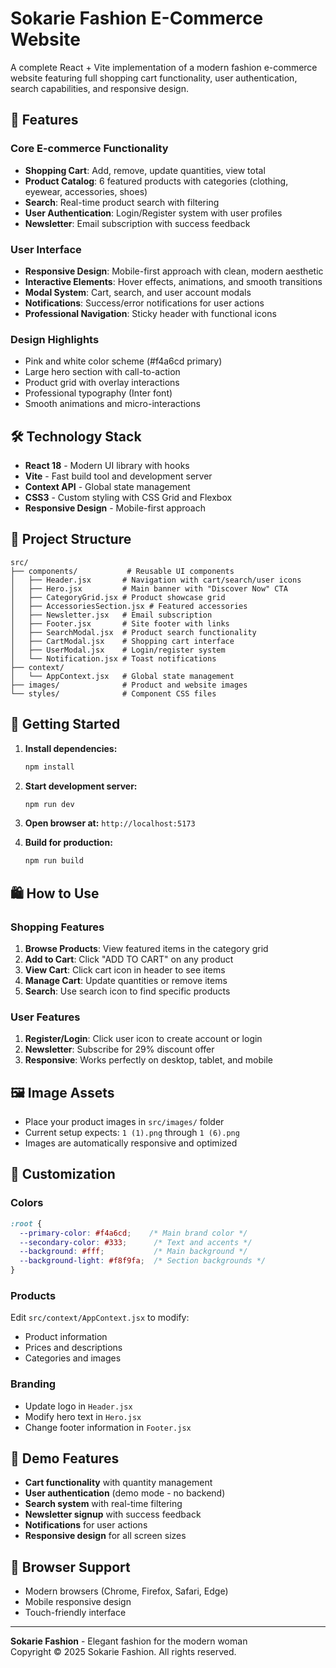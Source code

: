 # Sokarie Fashion E-Commerce Website

A complete React + Vite implementation of a modern fashion e-commerce website featuring full shopping cart functionality, user authentication, search capabilities, and responsive design.

## 🚀 Features

### Core E-commerce Functionality
- **Shopping Cart**: Add, remove, update quantities, view total
- **Product Catalog**: 6 featured products with categories (clothing, eyewear, accessories, shoes)
- **Search**: Real-time product search with filtering
- **User Authentication**: Login/Register system with user profiles
- **Newsletter**: Email subscription with success feedback

### User Interface
- **Responsive Design**: Mobile-first approach with clean, modern aesthetic
- **Interactive Elements**: Hover effects, animations, and smooth transitions
- **Modal System**: Cart, search, and user account modals
- **Notifications**: Success/error notifications for user actions
- **Professional Navigation**: Sticky header with functional icons

### Design Highlights
- Pink and white color scheme (#f4a6cd primary)
- Large hero section with call-to-action
- Product grid with overlay interactions
- Professional typography (Inter font)
- Smooth animations and micro-interactions

## 🛠️ Technology Stack
- **React 18** - Modern UI library with hooks
- **Vite** - Fast build tool and development server
- **Context API** - Global state management
- **CSS3** - Custom styling with CSS Grid and Flexbox
- **Responsive Design** - Mobile-first approach

## 📁 Project Structure
```
src/
├── components/           # Reusable UI components
│   ├── Header.jsx       # Navigation with cart/search/user icons
│   ├── Hero.jsx         # Main banner with "Discover Now" CTA
│   ├── CategoryGrid.jsx # Product showcase grid
│   ├── AccessoriesSection.jsx # Featured accessories
│   ├── Newsletter.jsx   # Email subscription
│   ├── Footer.jsx       # Site footer with links
│   ├── SearchModal.jsx  # Product search functionality
│   ├── CartModal.jsx    # Shopping cart interface
│   ├── UserModal.jsx    # Login/register system
│   └── Notification.jsx # Toast notifications
├── context/
│   └── AppContext.jsx   # Global state management
├── images/              # Product and website images
└── styles/              # Component CSS files
```

## 🎯 Getting Started

1. **Install dependencies:**
   ```powershell
   npm install
   ```

2. **Start development server:**
   ```powershell
   npm run dev
   ```

3. **Open browser at:** `http://localhost:5173`

4. **Build for production:**
   ```powershell
   npm run build
   ```

## 🛍️ How to Use

### Shopping Features
1. **Browse Products**: View featured items in the category grid
2. **Add to Cart**: Click "ADD TO CART" on any product
3. **View Cart**: Click cart icon in header to see items
4. **Manage Cart**: Update quantities or remove items
5. **Search**: Use search icon to find specific products

### User Features
1. **Register/Login**: Click user icon to create account or login
2. **Newsletter**: Subscribe for 29% discount offer
3. **Responsive**: Works perfectly on desktop, tablet, and mobile

## 🖼️ Image Assets
- Place your product images in `src/images/` folder
- Current setup expects: `1 (1).png` through `1 (6).png`
- Images are automatically responsive and optimized

## 🎨 Customization

### Colors
```css
:root {
  --primary-color: #f4a6cd;    /* Main brand color */
  --secondary-color: #333;      /* Text and accents */
  --background: #fff;           /* Main background */
  --background-light: #f8f9fa;  /* Section backgrounds */
}
```

### Products
Edit `src/context/AppContext.jsx` to modify:
- Product information
- Prices and descriptions
- Categories and images

### Branding
- Update logo in `Header.jsx`
- Modify hero text in `Hero.jsx`
- Change footer information in `Footer.jsx`

## 🔧 Demo Features
- **Cart functionality** with quantity management
- **User authentication** (demo mode - no backend)
- **Search system** with real-time filtering
- **Newsletter signup** with success feedback
- **Notifications** for user actions
- **Responsive design** for all screen sizes

## 📱 Browser Support
- Modern browsers (Chrome, Firefox, Safari, Edge)
- Mobile responsive design
- Touch-friendly interface

---

**Sokarie Fashion** - Elegant fashion for the modern woman  
Copyright © 2025 Sokarie Fashion. All rights reserved.
